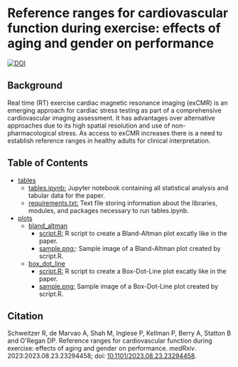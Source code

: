 
# Reference ranges for cardiovascular function during exercise: effects of aging and gender on performance

[![DOI](https://zenodo.org/badge/674581799.svg)](https://zenodo.org/badge/latestdoi/674581799)

## Background
Real time (RT) exercise cardiac magnetic resonance imaging (exCMR) is an emerging approach for cardiac stress testing as part of a comprehensive cardiovascular imaging assessment. It has advantages over alternative approaches due to its high spatial resolution and use of non-pharmacological stress. As access to exCMR increases there is a need to establish reference ranges in healthy adults for clinical interpretation.

## Table of Contents
* [tables](https://github.com/ImperialCollegeLondon/exCMR/tree/main/tables)
  * [tables.ipynb:](https://github.com/ImperialCollegeLondon/exCMR/blob/main/tables/tables.ipynb) Jupyter notebook containing all statistical analysis and tabular data for the paper.
  * [requirements.txt:](https://github.com/ImperialCollegeLondon/exCMR/blob/main/tables/requirements.txt) Text file storing information about the libraries, modules, and packages necessary to run tables.ipynb.
* [plots](https://github.com/ImperialCollegeLondon/exCMR/blob/main/plots)
  * [bland_altman](https://github.com/ImperialCollegeLondon/exCMR/blob/main/plots/bland_altman)
    * [script.R:](https://github.com/ImperialCollegeLondon/exCMR/blob/main/plots/bland_altman/script.R) R script to create a Bland-Altman plot excatly like in the paper.
    * [sample.png:](https://github.com/ImperialCollegeLondon/exCMR/blob/main/plots/bland_altman/sample.png): Sample image of a Bland-Altman plot created by script.R.
  * [box_dot_line](https://github.com/ImperialCollegeLondon/exCMR/blob/main/plots/box_dot_line)
    * [script.R:](https://github.com/ImperialCollegeLondon/exCMR/blob/main/plots/box_dot_line/script.R) R script to create a Box-Dot-Line plot excatly like in the paper.
    * [sample.png:](https://github.com/ImperialCollegeLondon/exCMR/blob/main/plots/box_dot_line/sample.png) Sample image of a Box-Dot-Line plot created by script.R.
   
 ## Citation

Schweitzer R, de Marvao A, Shah M, Inglese P, Kellman P, Berry A, Statton B and O'Regan DP. Reference ranges for cardiovascular function during exercise: effects of aging and gender on performance. _medRxiv_. 2023:2023.08.23.23294458; doi: [10.1101/2023.08.23.23294458](https://doi.org/10.1101/2023.08.23.23294458).
